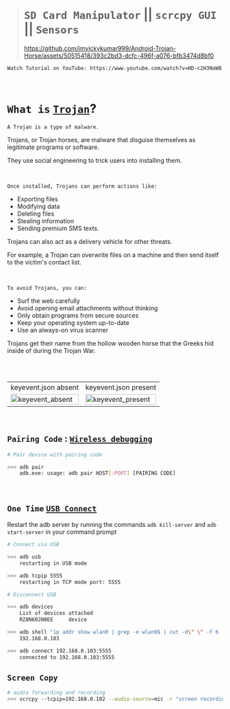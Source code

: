 
> # `SD Card Manipulator` || `scrcpy GUI` || `Sensors`
>
> https://github.com/imvickykumar999/Android-Trojan-Horse/assets/50515418/393c2bd3-dcfc-496f-a076-bfb3474d8bf0

    Watch Tutorial on YouTube: https://www.youtube.com/watch?v=HD-c2H3NoW8

<br>

# `What is` [`Trojan`](https://twitter.com/imvickykumar123/status/1727223882665672735)?

    A Trojan is a type of malware. 

Trojans, or Trojan horses, are malware that disguise themselves as legitimate programs or software. 

They use social engineering to trick users into installing them. 

<br>

    Once installed, Trojans can perform actions like: 

- Exporting files
- Modifying data
- Deleting files
- Stealing information
- Sending premium SMS texts.

Trojans can also act as a delivery vehicle for other threats. 

For example, a Trojan can overwrite files on a machine and then send itself to the victim's contact list. 

<br>

    To avoid Trojans, you can: 

- Surf the web carefully
- Avoid opening email attachments without thinking
- Only obtain programs from secure sources
- Keep your operating system up-to-date
- Use an always-on virus scanner
  
Trojans get their name from the hollow wooden horse that the Greeks hid inside of during the Trojan War. 

<br><br>

<table>
<tr>

<td>
keyevent.json absent
</td>

<td>
keyevent.json present
</td>

</tr>

<tr>
<td><img src="https://github.com/imvickykumar999/Android-Trojan-Horse/assets/50515418/3e951fd0-de62-486f-b8c7-9debd0998b78" width="100%" alt="keyevent_absent"></td>
<td><img src="https://github.com/imvickykumar999/Android-Trojan-Horse/assets/50515418/5789b05a-0bf4-4d71-9e6b-fcacf670ea7d" width="100%" alt="keyevent_present"></td>
</tr>

</table>

<br>

## `Pairing Code` : [`Wireless debugging`](https://stackoverflow.com/a/73605270/11493297)

```bash
# Pair device with pairing code

>>> adb pair
    adb.exe: usage: adb pair HOST[:PORT] [PAIRING CODE]
```

<br>

## `One Time` [`USB Connect`](https://developer.android.com/tools/adb#wireless)

Restart the adb server by running the commands `adb kill-server` and `adb start-server` in your command prompt 

```bash
# Connect via USB

>>> adb usb
    restarting in USB mode

>>> adb tcpip 5555
    restarting in TCP mode port: 5555

# Disconnect USB

>>> adb devices
    List of devices attached
    RZ8N60JN0EE     device

>>> adb shell "ip addr show wlan0 | grep -e wlan0$ | cut -d\" \" -f 6 | cut -d/ -f 1"
    192.168.0.103

>>> adb connect 192.168.0.103:5555
    connected to 192.168.0.103:5555
```

## `Screen Copy`

```bash
# audio forwarding and recording
>>> scrcpy --tcpip=192.168.0.102 --audio-source=mic -r "screen recording.mp4"
```
